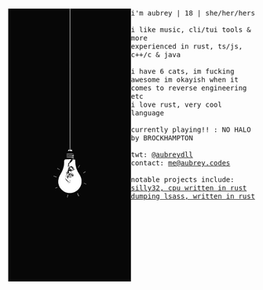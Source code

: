 <p float="left">
  <img src="images/image3.jpg" width="250" align="left">
  <p float="left">
    <samp>
      i'm aubrey | 18 | she/her/hers
      <br>
      <br>
      i like music, cli/tui tools & more
      <br>
      experienced in rust, ts/js, c++/c & java
      <br>
      <br>
      i have 6 cats, im fucking awesome
      im okayish when it comes to reverse engineering etc
      <br>
      i love rust, very cool language
      <br>
      <br>
      <spotify>currently playing!! : NO HALO by BROCKHAMPTON</spotify>
      <br>
      <br>
      twt: 
      <a href="https://twitter.com/aubreydll">@aubreydll</a><br>
      contact: 
      <a href="mailto:me@aubrey.codes">me@aubrey.codes</a><br>
      <br>
      notable projects include:
      <br>
      <a href="https://github.com/aubreyrs/silly32">silly32, cpu written in rust</a><br>
      <a href="https://github.com/aubreyrs/LSASS">dumping lsass, written in rust</a><br>
    </samp>
  </p>
</p>
